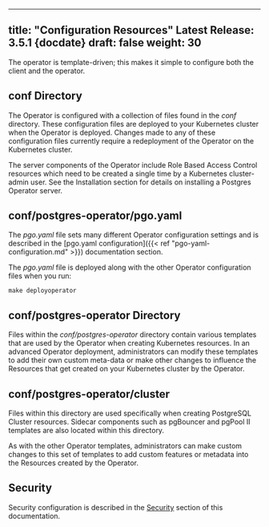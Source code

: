 
---
title: "Configuration Resources"
Latest Release: 3.5.1 {docdate}
draft: false
weight: 30
---

The operator is template-driven; this makes it simple to configure both the client and the operator.

## conf Directory
The Operator is configured with a collection of files found in the *conf* directory.  These configuration files are deployed to your Kubernetes cluster when the Operator is deployed.  Changes made to any of these configuration files currently require a redeployment of the Operator on the Kubernetes cluster.

The server components of the Operator include Role Based Access Control resources which need to be created a single time by a Kubernetes cluster-admin user.  See the Installation section for details on installing a Postgres Operator server.

## conf/postgres-operator/pgo.yaml
The *pgo.yaml* file sets many different Operator configuration settings and is described in the [pgo.yaml configuration]({{< ref "pgo-yaml-configuration.md" >}}) documentation section.


The *pgo.yaml* file is deployed along with the other Operator configuration files when you run:

    make deployoperator

## conf/postgres-operator Directory
Files within the *conf/postgres-operator* directory contain various templates that are used by the Operator when creating Kubernetes resources.  In an advanced Operator deployment, administrators can modify these templates to add their own custom meta-data or make other changes to influence the Resources that get created on your Kubernetes cluster by the Operator.

## conf/postgres-operator/cluster
Files within this directory are used specifically when creating PostgreSQL Cluster resources. Sidecar components such as pgBouncer and pgPool II templates are also located within this directory.

As with the other Operator templates, administrators can make custom changes to this set of templates to add custom features or metadata into the Resources created by the Operator.

## Security
Security configuration is described in the [Security](/security) section of this documentation.
